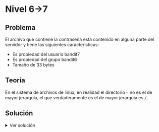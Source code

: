 # Nivel 6->7

## Problema

El archivo que contiene la contraseña está contenido en alguna parte del servidor y tiene las siguientes caracteristicas:

* Es propiedad del usuario bandit7
* Es propiedad del grupo bandit6
* Tamaño de 33 bytes

## Teoría

En el sistema de archivos de linux, en realidad el directorio `~` no es el de mayor jerarquía, el que verdaderamente es el de mayor jerarquia es `/`.

## Solución

<details>

<summary>Ver solución</summary>

Con las caracteristicas del archivo que nos describen en el nivel podemos pensar en un comando como el siguiente:

```bash
find -size 33c -user bandit7 -user bandit6
```

En primera instancia este comando no imprime nada a la terminal, sin embargo, esto se debe a que solo estamos buscando dentro del directorio `/home`, entonces lo que debemos hacer para lograr una busqueda a profundidad es buscar en el directorio `/`, con el comando:

```bash
 find / -size 33c -user bandit7 -user bandit6
```

Lo que nos arroja un resultado en el que se marca que no tenemos los permisos necesarios para acceder a los directorios, algo como lo siguiente:

```bash
find: ‘/drifter/drifter14_src/axTLS’: Permission denied
find: ‘/root’: Permission denied
find: ‘/snap’: Permission denied
find: ‘/tmp’: Permission denied
find: ‘/proc/tty/driver’: Permission denied
find: ‘/proc/1689721/task/1689721/fd/6’: No such file or directory
find: ‘/proc/1689721/task/1689721/fdinfo/6’: No such file or directory
find: ‘/proc/1689721/fd/5’: No such file or directory
find: ‘/proc/1689721/fdinfo/5’: No such file or directory
find: ‘/home/bandit31-git’: Permission denied
```

Podemos deducir que el comando encontró al archivo que estabamos buscando, ahora solo tenemos que filtrar los resultados de los directorios a los que no tenemos permisos, entonces la manera de no leerlos es con la expresión `2<dev/null` en donde el `2` representa el archivo **stderr** en donde se imprimen los errores,
`<` que redireciona **stderr** a `dev/null`, un archivo que descarta todas las entradas que le llegan, entonces, nuestro comando final es:

```bash
find / -size 33c -user bandit7 -group bandit6 2</dev/null
```

Lo que nos da el archivo `/var/lib/dpkg/info/bandit7.password`, por lo que solo lo tenemos que leer con el siguiente comando:

```bash
cat /var/lib/dpkg/info/bandit7.password
```

</details>